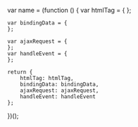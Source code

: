﻿var name = (function () {
    var htmlTag = {
    };

    var bindingData = {
    };

    var ajaxRequest = {
    };
    var handleEvent = {
    };

    return {
        htmlTag: htmlTag,
        bindingData: bindingData,
        ajaxRequest: ajaxRequest,
        handleEvent: handleEvent
    };
})();